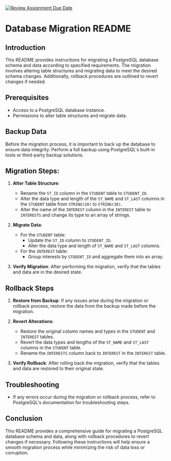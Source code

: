 [![Review Assignment Due Date](https://classroom.github.com/assets/deadline-readme-button-24ddc0f5d75046c5622901739e7c5dd533143b0c8e959d652212380cedb1ea36.svg)](https://classroom.github.com/a/JwSLLxUh)


# Database Migration README

## Introduction
This README provides instructions for migrating a PostgreSQL database schema and data according to specified requirements. The migration involves altering table structures and migrating data to meet the desired schema changes. Additionally, rollback procedures are outlined to revert changes if needed.

## Prerequisites
- Access to a PostgreSQL database instance.
- Permissions to alter table structures and migrate data.

## Backup Data
Before the migration process, it is important to back up the database to ensure data integrity. Perform a full backup using PostgreSQL's built-in tools or third-party backup solutions.

## Migration Steps:
1. **Alter Table Structure**:
    - Rename the `ST_ID` column in the `STUDENT` table to `STUDENT_ID`.
    - Alter the data type and length of the `ST_NAME` and `ST_LAST` columns in the `STUDENT` table from `STRING(20)` to `STRING(30)`.
    - Alter the name of the `INTEREST` column in the `INTEREST` table to `INTERESTS` and change its type to an array of strings.

2.  **Migrate Data**:
    - For the `STUDENT` table:
        - Update the `ST_ID` column to `STUDENT_ID`.
        - Alter the data type and length of `ST_NAME` and `ST_LAST` columns.
    - For the `INTEREST` table:
        - Group interests by `STUDENT_ID` and aggregate them into an array.

3. **Verify Migration**:
    After performing the migration, verify that the tables and data are in the desired state.

## Rollback Steps
1. **Restore from Backup**:
    If any issues arise during the migration or rollback process, restore the data from the backup made before the migration.

2. **Revert Alterations**:
    - Restore the original column names and types in the `STUDENT` and `INTEREST` tables.
    - Revert the data types and lengths of the `ST_NAME` and `ST_LAST` columns in the `STUDENT` table.
    - Rename the `INTERESTS` column back to `INTEREST` in the `INTEREST` table.

3. **Verify Rollback**:
    After rolling back the migration, verify that the tables and data are restored to their original state.

## Troubleshooting
- If any errors occur during the migration or rollback process, refer to PostgreSQL's documentation for troubleshooting steps.

## Conclusion
This README provides a comprehensive guide for migrating a PostgreSQL database schema and data, along with rollback procedures to revert changes if necessary. Following these instructions will help ensure a smooth migration process while minimizing the risk of data loss or corruption.
